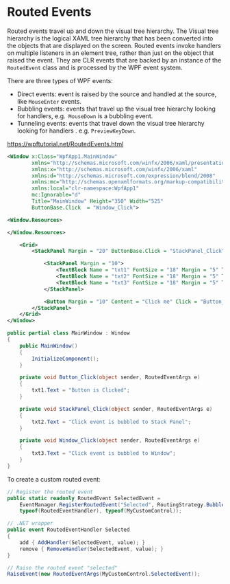 # Routed Events

Routed events travel up and down the visual tree hierarchy. The Visual tree hierarchy is the logical XAML tree hierarchy that has been converted into the objects that are displayed on the screen. Routed events invoke handlers on multiple listeners in an element tree, rather than just on the object that raised the event. They are CLR events that are backed by an instance of the `RoutedEvent` class and is processed by the WPF event system.

There are three types of WPF events:
- Direct events: event is raised by the source and handled at the source, like `MouseEnter` events.
- Bubbling events: events that travel up the visual tree hierarchy looking for handlers, e.g.` MouseDown` is a bubbling event.
- Tunneling events: events that travel down the visual tree hierarchy looking for handlers . e.g. `PreviewKeyDown`.



https://wpftutorial.net/RoutedEvents.html

```xml
<Window x:Class="WpfApp1.MainWindow"
        xmlns="http://schemas.microsoft.com/winfx/2006/xaml/presentation"
        xmlns:x="http://schemas.microsoft.com/winfx/2006/xaml"
        xmlns:d="http://schemas.microsoft.com/expression/blend/2008"
        xmlns:mc="http://schemas.openxmlformats.org/markup-compatibility/2006"
        xmlns:local="clr-namespace:WpfApp1"
        mc:Ignorable="d"
        Title="MainWindow" Height="350" Width="525"
        ButtonBase.Click  = "Window_Click">

<Window.Resources>

</Window.Resources>

    <Grid>
        <StackPanel Margin = "20" ButtonBase.Click = "StackPanel_Click">

            <StackPanel Margin = "10">
                <TextBlock Name = "txt1" FontSize = "18" Margin = "5" Text = "This is a TextBlock 1" />
                <TextBlock Name = "txt2" FontSize = "18" Margin = "5" Text = "This is a TextBlock 2" />
                <TextBlock Name = "txt3" FontSize = "18" Margin = "5" Text = "This is a TextBlock 3" />
            </StackPanel>

            <Button Margin = "10" Content = "Click me" Click = "Button_Click" Width = "80"/>
        </StackPanel>
    </Grid>
</Window>
```

```csharp
public partial class MainWindow : Window
{
    public MainWindow()
    {
        InitializeComponent();
    }

    private void Button_Click(object sender, RoutedEventArgs e)
    {
        txt1.Text = "Button is Clicked";
    }

    private void StackPanel_Click(object sender, RoutedEventArgs e)
    {
        txt2.Text = "Click event is bubbled to Stack Panel";
    }

    private void Window_Click(object sender, RoutedEventArgs e)
    {
        txt3.Text = "Click event is bubbled to Window";
    }
}
```

To create a custom routed event:

```csharp
// Register the routed event
public static readonly RoutedEvent SelectedEvent =
    EventManager.RegisterRoutedEvent("Selected", RoutingStrategy.Bubble,
    typeof(RoutedEventHandler), typeof(MyCustomControl));

// .NET wrapper
public event RoutedEventHandler Selected
{
    add { AddHandler(SelectedEvent, value); }
    remove { RemoveHandler(SelectedEvent, value); }
}

// Raise the routed event "selected"
RaiseEvent(new RoutedEventArgs(MyCustomControl.SelectedEvent));
```
<!--stackedit_data:
eyJoaXN0b3J5IjpbOTg4NDEzMDg4LDkzMDIxOTUwMl19
-->